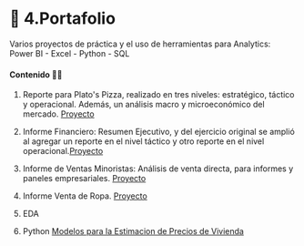 # 💼 4.Portafolio   
Varios proyectos de práctica y el uso de herramientas para Analytics:  Power BI - Excel - Python - SQL

#### Contenido 👩‍💻

1. Reporte para Plato's Pizza, realizado en tres niveles: estratégico, táctico y operacional. Además, un análisis macro y microeconómico del mercado. [Proyecto]( https://github.com/EvelynOr/4.Portafolio/tree/main/Pizza%20Challenge)

2. Informe Financiero: Resumen Ejecutivo, y del ejercicio original se amplió al agregar un reporte en el nivel táctico y otro reporte en el nivel operacional.[Proyecto](https://github.com/EvelynOr/4.Portafolio/tree/main/2.Finanzas)

3. Informe de Ventas Minoristas: Análisis de venta directa, para informes y paneles empresariales. [Proyecto](https://github.com/EvelynOr/4.Portafolio/tree/main/3.%20Ventas%20Minorista)

4. Informe Venta de Ropa. [Proyecto](https://github.com/EvelynOr/4.Portafolio/tree/main/4.%20Informe%20Venta%20de%20Ropa)

5. EDA
   
6. Python [Modelos para la Estimacion de Precios de Vivienda](https://github.com/EvelynOr/Python/tree/main/1.%20Proyectos/1.%20House%20Price%20Prediction)



